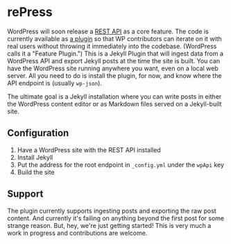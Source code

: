 # rePress

WordPress will soon release a [REST API](http://wp-api.org/#rest-api_about) as a core feature. The code is currently available as [a plugin](https://github.com/WP-API/WP-API) so that WP contributors can iterate on it with real users without throwing it immediately into the codebase. (WordPress calls it a "Feature Plugin.") This is a Jekyll Plugin that will ingest data from a WordPress API and export Jekyll posts at the time the site is built. You can have the WordPress site running anywhere you want, even on a local web server. All you need to do is install the plugin, for now, and know where the API endpoint is (usually `wp-json`). 

The ultimate goal is a Jekyll installation where you can write posts in either the WordPress content editor or as Markdown files served on a Jekyll-built site.

## Configuration
1. Have a WordPress site with the REST API installed
2. Install Jekyll
2. Put the address for the root endpoint in `_config.yml` under the `wpApi` key
3. Build the site

## Support

The plugin currently supports ingesting posts and exporting the raw post content. And currently it's failing on anything beyond the first post for some strange reason. But, hey, we're just getting started! This is very much a work in progress and contributions are welcome.
